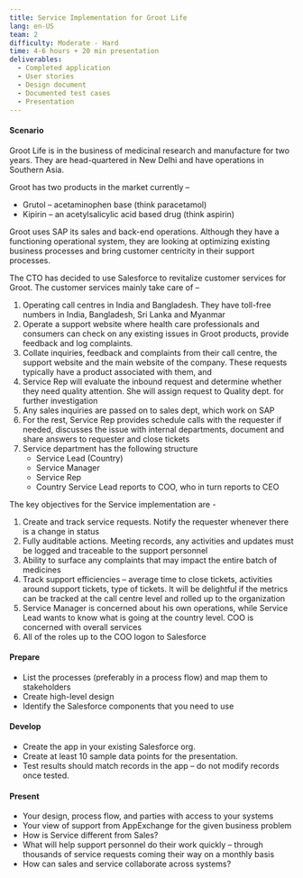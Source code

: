 ```yaml
---
title: Service Implementation for Groot Life
lang: en-US
team: 2
difficulty: Moderate - Hard
time: 4-6 hours + 20 min presentation
deliverables:
  - Completed application
  - User stories
  - Design document
  - Documented test cases
  - Presentation
---
```


#### Scenario

Groot Life is in the business of medicinal research and manufacture for two years. They are head-quartered in New Delhi and have operations in Southern Asia.

Groot has two products in the market currently –

- Grutol – acetaminophen base (think paracetamol)
- Kipirin – an acetylsalicylic acid based drug (think aspirin)

Groot uses SAP its sales and back-end operations. Although they have a functioning operational system, they are looking at optimizing existing business processes and bring customer centricity in their support processes.

The CTO has decided to use Salesforce to revitalize customer services for Groot. The customer services mainly take care of –

1. Operating call centres in India and Bangladesh. They have toll-free numbers in India, Bangladesh, Sri Lanka and Myanmar
1. Operate a support website where health care professionals and consumers can check on any existing issues in Groot products, provide feedback and log complaints.
1. Collate inquiries, feedback and complaints from their call centre, the support website and the main website of the company. These requests typically have a product associated with them, and
1. Service Rep will evaluate the inbound request and determine whether they need quality attention. She will assign request to Quality dept. for further investigation
1. Any sales inquiries are passed on to sales dept, which work on SAP
1. For the rest, Service Rep provides schedule calls with the requester if needed, discusses the issue with internal departments, document and share answers to requester and close tickets
1. Service department has the following structure
   - Service Lead (Country)
   - Service Manager
   - Service Rep
   - Country Service Lead reports to COO, who in turn reports to CEO

The key objectives for the Service implementation are -

1. Create and track service requests. Notify the requester whenever there is a change in status
2. Fully auditable actions. Meeting records, any activities and updates must be logged and traceable to the support personnel
3. Ability to surface any complaints that may impact the entire batch of medicines
4. Track support efficiencies – average time to close tickets, activities around support tickets, type of tickets. It will be delightful if the metrics can be tracked at the call centre level and rolled up to the organization
5. Service Manager is concerned about his own operations, while Service Lead wants to know what is going at the country level. COO is concerned with overall services
6. All of the roles up to the COO logon to Salesforce

#### Prepare

- List the processes (preferably in a process flow) and map them to stakeholders
- Create high-level design
- Identify the Salesforce components that you need to use

#### Develop

- Create the app in your existing Salesforce org.
- Create at least 10 sample data points for the presentation.
- Test results should match records in the app – do not modify records once tested.

#### Present

- Your design, process flow, and parties with access to your systems
- Your view of support from AppExchange for the given business problem
- How is Service different from Sales?
- What will help support personnel do their work quickly – through thousands of service requests coming their way on a monthly basis
- How can sales and service collaborate across systems?
